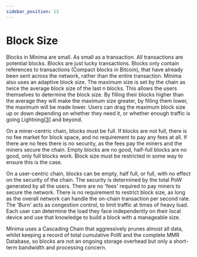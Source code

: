 ```yaml
---
sidebar_position: 13
---
```


# Block Size

Blocks in Minima are small. As small as a transaction. All transactions are potential blocks. Blocks are just lucky transactions. Blocks only contain references to transactions (Compact blocks in Bitcoin), that have already been sent across the network, rather than the entire transaction. Minima also uses an adaptive block size. The maximum size is set by the chain as twice the average block size of the last n blocks. This allows the users themselves to determine the block size. By filling their blocks higher than the average they will make the maximum size greater, by filling them lower, the maximum will be made lower. Users can drag the maximum block size up or down depending on whether they need it, or whether enough traffic is going Lightning[[3]](/docs/minimawhitepaper/specialthanksto) and beyond.

On a miner-centric chain, blocks must be full. If blocks are not full, there is no fee market for block space, and no requirement to pay any fees at all. If there are no fees there is no security, as the fees pay the miners and the miners secure the chain. Empty blocks are no good, half-full blocks are no good, only full blocks work. Block size must be restricted in some way to ensure this is the case.

On a user-centric chain, blocks can be empty, half full, or full, with no effect on the security of the chain. The security is determined by the total PoW generated by all the users. There are no 'fees' required to pay miners to secure the network. There is no requirement to restrict block size, as long as the overall network can handle the on-chain transaction per second rate. The 'Burn' acts as congestion control, to limit traffic at times of heavy load. Each user can determine the load they face independently on their local device and use that knowledge to build a block with a manageable size. 

Minima uses a Cascading Chain that aggressively prunes almost all data, whilst keeping a record of total cumulative PoW and the complete MMR Database, so blocks are not an ongoing storage overhead but only a short-term bandwidth and processing concern.




